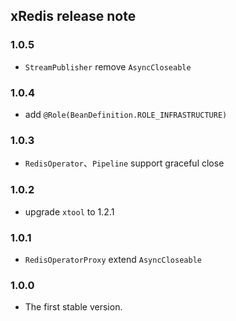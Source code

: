 ## xRedis release note

### 1.0.5
* `StreamPublisher` remove `AsyncCloseable`

### 1.0.4
* add `@Role(BeanDefinition.ROLE_INFRASTRUCTURE)`

### 1.0.3
* `RedisOperator`、`Pipeline` support graceful close

### 1.0.2
* upgrade `xtool` to 1.2.1

### 1.0.1
* `RedisOperatorProxy` extend `AsyncCloseable`

### 1.0.0
* The first stable version.